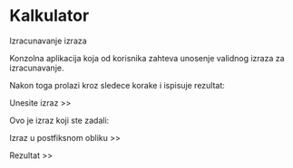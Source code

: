 # Kalkulator
Izracunavanje izraza

Konzolna aplikacija koja od korisnika zahteva unosenje validnog izraza za izracunavanje.

Nakon toga prolazi kroz sledece korake i ispisuje rezultat:

Unesite izraz >>

Ovo je izraz koji ste zadali: 

Izraz u postfiksnom obliku >> 

Rezultat >> 
